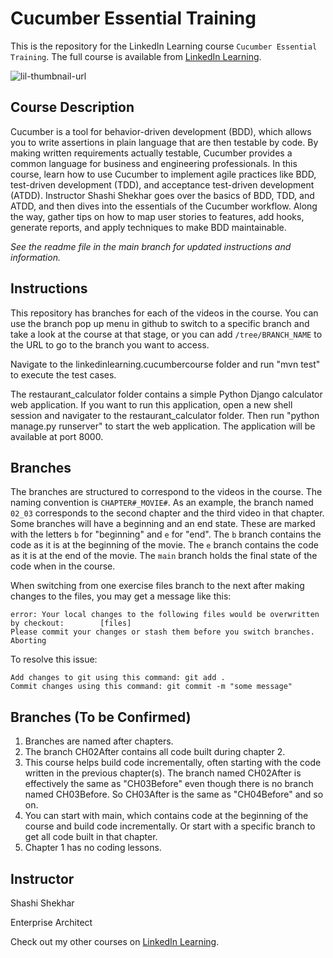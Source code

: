 # Cucumber Essential Training
This is the repository for the LinkedIn Learning course `Cucumber Essential Training`. The full course is available from [LinkedIn Learning][lil-course-url].

![lil-thumbnail-url]

## Course Description

Cucumber is a tool for behavior-driven development (BDD), which allows you to write assertions in plain language that are then testable by code. By making written requirements actually testable, Cucumber provides a common language for business and engineering professionals. In this course, learn how to use Cucumber to implement agile practices like BDD, test-driven development (TDD), and acceptance test-driven development (ATDD). Instructor Shashi Shekhar goes over the basics of BDD, TDD, and ATDD, and then dives into the essentials of the Cucumber workflow. Along the way, gather tips on how to map user stories to features, add hooks, generate reports, and apply techniques to make BDD maintainable.

_See the readme file in the main branch for updated instructions and information._
## Instructions
This repository has branches for each of the videos in the course. You can use the branch pop up menu in github to switch to a specific branch and take a look at the course at that stage, or you can add `/tree/BRANCH_NAME` to the URL to go to the branch you want to access.

Navigate to the linkedinlearning.cucumbercourse folder and run "mvn test" to execute the test cases.

The restaurant_calculator folder contains a simple Python Django calculator web application. If you want to run this application, open a new shell session and navigater to the restaurant_calculator folder. Then run "python manage.py runserver" to start the web application. The application will be available at port 8000.

## Branches
The branches are structured to correspond to the videos in the course. The naming convention is `CHAPTER#_MOVIE#`. As an example, the branch named `02_03` corresponds to the second chapter and the third video in that chapter. 
Some branches will have a beginning and an end state. These are marked with the letters `b` for "beginning" and `e` for "end". The `b` branch contains the code as it is at the beginning of the movie. The `e` branch contains the code as it is at the end of the movie. The `main` branch holds the final state of the code when in the course.

When switching from one exercise files branch to the next after making changes to the files, you may get a message like this:

    error: Your local changes to the following files would be overwritten by checkout:        [files]
    Please commit your changes or stash them before you switch branches.
    Aborting

To resolve this issue:
	
    Add changes to git using this command: git add .
	Commit changes using this command: git commit -m "some message"

## Branches (To be Confirmed)
1. Branches are named after chapters. 
2. The branch CH02After contains all code built during chapter 2. 
3. This course helps build code incrementally, often starting with the code written in the previous chapter(s). The branch named CH02After is effectively the same as "CH03Before" even though there is no branch named CH03Before. So CH03After is the same as "CH04Before" and so on.
4. You can start with main, which contains code at the beginning of the course and build code incrementally. Or start with a specific branch to get all code built in that chapter.
5. Chapter 1 has no coding lessons.


## Instructor

Shashi Shekhar

Enterprise Architect

                            

Check out my other courses on [LinkedIn Learning](https://www.linkedin.com/learning/instructors/).


[0]: # (Replace these placeholder URLs with actual course URLs)

[lil-course-url]: https://www.linkedin.com/learning/cucumber-essential-training-26244361
[lil-thumbnail-url]: https://media.licdn.com/dms/image/v2/D4E0DAQHsGYSNUrrAQA/learning-public-crop_675_1200/B4EZd_ckKDHcAc-/0/1750189884322?e=2147483647&v=beta&t=GCnxd5sCmNZA6ItrpqgIzGkj3QmARDGBl04zguLTT90

